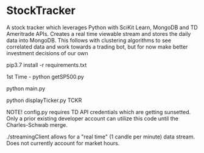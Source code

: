 # StockTracker
 A stock tracker which leverages Python with SciKit Learn, MongoDB and TD Ameritrade APIs. Creates a real time viewable stream and stores the daily data into MongoDB. This follows with clustering algorithms to see correlated data and work towards a trading bot, but for now make better investment decisions of our own


pip3.7 install -r requirements.txt

1st Time - python getSP500.py

python main.py

python displayTicker.py TCKR


NOTE!
config.py requires TD API credentials which are getting sunsetted. Only a prior existing developer account can utilize this code until the Charles-Schwab merge.

./streamingClient allows for a "real time" (1 candle per minute) data stream. Does not currently account for market hours.